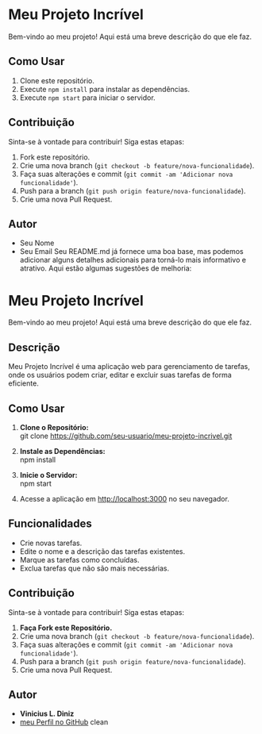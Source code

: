 # Meu Projeto Incrível

Bem-vindo ao meu projeto! Aqui está uma breve descrição do que ele faz.

## Como Usar

1. Clone este repositório.
2. Execute `npm install` para instalar as dependências.
3. Execute `npm start` para iniciar o servidor.

## Contribuição

Sinta-se à vontade para contribuir! Siga estas etapas:

1. Fork este repositório.
2. Crie uma nova branch (`git checkout -b feature/nova-funcionalidade`).
3. Faça suas alterações e commit (`git commit -am 'Adicionar nova funcionalidade'`).
4. Push para a branch (`git push origin feature/nova-funcionalidade`).
5. Crie uma nova Pull Request.

## Autor

- Seu Nome
- Seu Email
Seu README.md já fornece uma boa base, mas podemos adicionar alguns detalhes adicionais para torná-lo mais informativo e atrativo. Aqui estão algumas sugestões de melhoria:

# Meu Projeto Incrível

Bem-vindo ao meu projeto! Aqui está uma breve descrição do que ele faz.

## Descrição

Meu Projeto Incrível é uma aplicação web para gerenciamento de tarefas, onde os usuários podem criar, editar e excluir suas tarefas de forma eficiente.

## Como Usar

1. **Clone o Repositório:**  
git clone https://github.com/seu-usuario/meu-projeto-incrivel.git

2. **Instale as Dependências:**  
npm install


3. **Inicie o Servidor:**  
npm start


4. Acesse a aplicação em [http://localhost:3000](http://localhost:3000) no seu navegador.

## Funcionalidades

- Crie novas tarefas.
- Edite o nome e a descrição das tarefas existentes.
- Marque as tarefas como concluídas.
- Exclua tarefas que não são mais necessárias.

## Contribuição

Sinta-se à vontade para contribuir! Siga estas etapas:

1. **Faça Fork este Repositório.**
2. Crie uma nova branch (`git checkout -b feature/nova-funcionalidade`).
3. Faça suas alterações e commit (`git commit -am 'Adicionar nova funcionalidade'`).
4. Push para a branch (`git push origin feature/nova-funcionalidade`).
5. Crie uma nova Pull Request.

## Autor

- **Vinicius L. Diniz**  
- [meu Perfil no GitHub](https://github.com/viniciusldiniz)
clean
